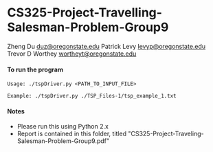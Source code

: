 # CS325-Project-Travelling-Salesman-Problem-Group9
Zheng Du		    duz@oregonstate.edu
Patrick Levy		levyp@oregonstate.edu
Trevor D Worthey	wortheyt@oregonstate.edu

#### To run the program
`Usage: ./tspDriver.py <PATH_TO_INPUT_FILE>`

`Example: ./tspDriver.py ./TSP_Files-1/tsp_example_1.txt`

#### Notes
- Please run this using Python 2.x
- Report is contained in this folder, titled "CS325-Project-Traveling-Salesman-Problem-Group9.pdf"